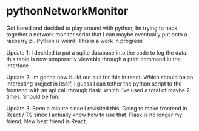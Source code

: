 ﻿# pythonNetworkMonitor

Got bored and decided to play around with python, Im trying to hack together a network monitor script that I can maybe eventually put onto a rasberry pi. Python is weird. This is a work in progress

Update 1: I decided to put a sqlite database into the code to log the data. this table is now temporarily viewable through a print command in the interface

Update 2: Im gonna now build out a ui for this in react. Which should be an interesting project in itself, I guess I can tether the python script to the frontend with an api  call through flask. which I've used a total of maybe 2 times. Should be fun. 

Update 3: Been a minute since I revisited this. Going to make frontend in React / TS since I actually know how to use that. Flask is no longer my friend, New best friend is React.
